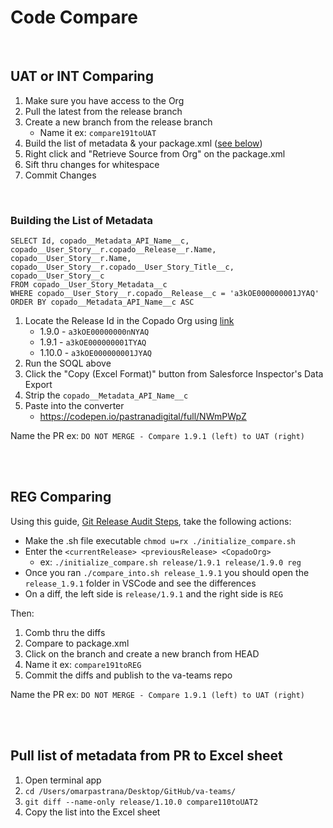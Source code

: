 # Code Compare

<br>

## UAT or INT Comparing

1. Make sure you have access to the Org
1. Pull the latest from the release branch
1. Create a new branch from the release branch
    - Name it ex: `compare191toUAT`
1. Build the list of metadata & your package.xml ([see below](#building-the-list-of-metadata))
1. Right click and "Retrieve Source from Org" on the package.xml
1. Sift thru changes for whitespace
1. Commit Changes

<br>

### Building the List of Metadata

```
SELECT Id, copado__Metadata_API_Name__c, copado__User_Story__r.copado__Release__r.Name, copado__User_Story__r.Name, copado__User_Story__r.copado__User_Story_Title__c, copado__User_Story__c 
FROM copado__User_Story_Metadata__c 
WHERE copado__User_Story__r.copado__Release__c = 'a3kOE000000001JYAQ'
ORDER BY copado__Metadata_API_Name__c ASC
```

1. Locate the Release Id in the Copado Org using [link](https://vapm.lightning.force.com/lightning/r/copado__Project__c/a3ft00000058rguAAA/view)
    - 1.9.0 - `a3kOE00000000nNYAQ`
    - 1.9.1 - `a3kOE000000001TYAQ`
    - 1.10.0 - `a3kOE000000001JYAQ`
2. Run the SOQL above
3. Click the "Copy (Excel Format)" button from Salesforce Inspector's Data Export
4. Strip the `copado__Metadata_API_Name__c`
5. Paste into the converter
    - https://codepen.io/pastranadigital/full/NWmPWpZ

Name the PR ex: `DO NOT MERGE - Compare 1.9.1 (left) to UAT (right)`

<br><br>

## REG Comparing

Using this guide, [Git Release Audit Steps](<https://boozallen.sharepoint.com/:w:/r/teams/LITS-CCC/Shared%20Documents/04%20Development/Production%20Sustainment%20Team/Git%20Release%20Audit%20Steps%20(macOS).docx?d=w91a901eb18744154a6fc72b1cf3eae1e&csf=1&web=1&e=gK8w00>), take the following actions:

-   Make the .sh file executable `chmod u=rx ./initialize_compare.sh`
-   Enter the `<currentRelease> <previousRelease> <CopadoOrg>`
    -   ex: `./initialize_compare.sh release/1.9.1 release/1.9.0 reg`
-   Once you ran `./compare_into.sh release_1.9.1` you should open the `release_1.9.1` folder in VSCode and see the differences
-   On a diff, the left side is `release/1.9.1` and the right side is `REG`

Then:

1. Comb thru the diffs
1. Compare to package.xml
1. Click on the branch and create a new branch from HEAD
1. Name it ex: `compare191toREG`
1. Commit the diffs and publish to the va-teams repo

Name the PR ex: `DO NOT MERGE - Compare 1.9.1 (left) to UAT (right)`

<br><br>

## Pull list of metadata from PR to Excel sheet

1. Open terminal app
2. `cd /Users/omarpastrana/Desktop/GitHub/va-teams/`
3. `git diff --name-only release/1.10.0 compare110toUAT2`
4. Copy the list into the Excel sheet

